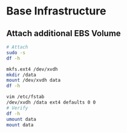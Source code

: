 # Base Infrastructure

## Attach additional EBS Volume
```bash
# Attach
sudo -s
df -h

mkfs.ext4 /dev/xvdh
mkdir /data
mount /dev/xvdh data
df -h

vim /etc/fstab
/dev/xvdh /data ext4 defaults 0 0
# Verify
df -h
umount data
mount data
```